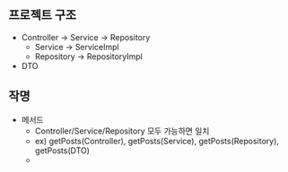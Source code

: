 ## 프로젝트 구조
- Controller -> Service -> Repository
  - Service -> ServiceImpl
  - Repository -> RepositoryImpl
- DTO

## 작명
- 메서드
  - Controller/Service/Repository 모두 가능하면 일치
  - ex) getPosts(Controller), getPosts(Service), getPosts(Repository), getPosts(DTO)
  - 